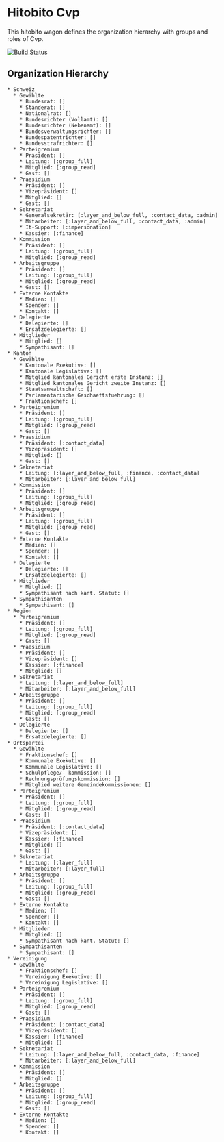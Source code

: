 # Hitobito Cvp

This hitobito wagon defines the organization hierarchy with groups and roles
of Cvp.

[![Build
Status](https://travis-ci.org/hitobito/hitobito_cvp.svg)](https://travis-ci.org/hitobito/hitobito_cvp)


## Organization Hierarchy

    * Schweiz
      * Gewählte
        * Bundesrat: []
        * Ständerat: []
        * Nationalrat: []
        * Bundesrichter (Vollamt): []
        * Bundesrichter (Nebenamt): []
        * Bundesverwaltungsrichter: []
        * Bundespatentrichter: []
        * Bundesstrafrichter: []
      * Parteigremium
        * Präsident: []
        * Leitung: [:group_full]
        * Mitglied: [:group_read]
        * Gast: []
      * Praesidium
        * Präsident: []
        * Vizepräsident: []
        * Mitglied: []
        * Gast: []
      * Sekretariat
        * Generalsekretär: [:layer_and_below_full, :contact_data, :admin]
        * Mitarbeiter: [:layer_and_below_full, :contact_data, :admin]
        * It-Support: [:impersonation]
        * Kassier: [:finance]
      * Kommission
        * Präsident: []
        * Leitung: [:group_full]
        * Mitglied: [:group_read]
      * Arbeitsgruppe
        * Präsident: []
        * Leitung: [:group_full]
        * Mitglied: [:group_read]
        * Gast: []
      * Externe Kontakte
        * Medien: []
        * Spender: []
        * Kontakt: []
      * Delegierte
        * Delegierte: []
        * Ersatzdelegierte: []
      * Mitglieder
        * Mitglied: []
        * Sympathisant: []
    * Kanton
      * Gewählte
        * Kantonale Exekutive: []
        * Kantonale Legislative: []
        * Mitglied kantonales Gericht erste Instanz: []
        * Mitglied kantonales Gericht zweite Instanz: []
        * Staatsanwaltschaft: []
        * Parlamentarische Geschaeftsfuehrung: []
        * Fraktionschef: []
      * Parteigremium
        * Präsident: []
        * Leitung: [:group_full]
        * Mitglied: [:group_read]
        * Gast: []
      * Praesidium
        * Präsident: [:contact_data]
        * Vizepräsident: []
        * Mitglied: []
        * Gast: []
      * Sekretariat
        * Leitung: [:layer_and_below_full, :finance, :contact_data]
        * Mitarbeiter: [:layer_and_below_full]
      * Kommission
        * Präsident: []
        * Leitung: [:group_full]
        * Mitglied: [:group_read]
      * Arbeitsgruppe
        * Präsident: []
        * Leitung: [:group_full]
        * Mitglied: [:group_read]
        * Gast: []
      * Externe Kontakte
        * Medien: []
        * Spender: []
        * Kontakt: []
      * Delegierte
        * Delegierte: []
        * Ersatzdelegierte: []
      * Mitglieder
        * Mitglied: []
        * Sympathisant nach kant. Statut: []
      * Sympathisanten
        * Sympathisant: []
    * Region
      * Parteigremium
        * Präsident: []
        * Leitung: [:group_full]
        * Mitglied: [:group_read]
        * Gast: []
      * Praesidium
        * Präsident: []
        * Vizepräsident: []
        * Kassier: [:finance]
        * Mitglied: []
      * Sekretariat
        * Leitung: [:layer_and_below_full]
        * Mitarbeiter: [:layer_and_below_full]
      * Arbeitsgruppe
        * Präsident: []
        * Leitung: [:group_full]
        * Mitglied: [:group_read]
        * Gast: []
      * Delegierte
        * Delegierte: []
        * Ersatzdelegierte: []
    * Ortspartei
      * Gewählte
        * Fraktionschef: []
        * Kommunale Exekutive: []
        * Kommunale Legislative: []
        * Schulpflege/- kommission: []
        * Rechnungsprüfungskommission: []
        * Mitglied weitere Gemeindekommissionen: []
      * Parteigremium
        * Präsident: []
        * Leitung: [:group_full]
        * Mitglied: [:group_read]
        * Gast: []
      * Praesidium
        * Präsident: [:contact_data]
        * Vizepräsident: []
        * Kassier: [:finance]
        * Mitglied: []
        * Gast: []
      * Sekretariat
        * Leitung: [:layer_full]
        * Mitarbeiter: [:layer_full]
      * Arbeitsgruppe
        * Präsident: []
        * Leitung: [:group_full]
        * Mitglied: [:group_read]
        * Gast: []
      * Externe Kontakte
        * Medien: []
        * Spender: []
        * Kontakt: []
      * Mitglieder
        * Mitglied: []
        * Sympathisant nach kant. Statut: []
      * Sympathisanten
        * Sympathisant: []
    * Vereinigung
      * Gewählte
        * Fraktionschef: []
        * Vereinigung Exekutive: []
        * Vereinigung Legislative: []
      * Parteigremium
        * Präsident: []
        * Leitung: [:group_full]
        * Mitglied: [:group_read]
        * Gast: []
      * Praesidium
        * Präsident: [:contact_data]
        * Vizepräsident: []
        * Kassier: [:finance]
        * Mitglied: []
      * Sekretariat
        * Leitung: [:layer_and_below_full, :contact_data, :finance]
        * Mitarbeiter: [:layer_and_below_full]
      * Kommission
        * Präsident: []
        * Mitglied: []
      * Arbeitsgruppe
        * Präsident: []
        * Leitung: [:group_full]
        * Mitglied: [:group_read]
        * Gast: []
      * Externe Kontakte
        * Medien: []
        * Spender: []
        * Kontakt: []
